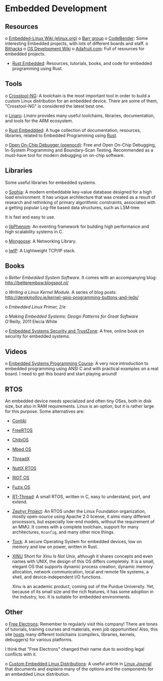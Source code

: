 Embedded Development
====================

## Resources

 o [Embedded-Linux Wiki (elinux.org)][elinux]
 o [Barr group][barr]
 o [CodeBender][codebender]:
   Some interesting Embedded projects, with lots of different boards and staff.
 o [Bithacks](https://graphics.stanford.edu/~seander/bithacks.html)
 o [OS Development Wiki](http://wiki.osdev.org/Main_Page)
 o [Adafruit.com](https://adafruit.com):
   Full of resources for embedded projects.
 - [Rust Embedded](https://github.com/rust-embedded):
   Resources, tutorials, books, and code for embedded programming using Rust.


## Tools

 o [Crosstool-NG](http://crosstool-ng.github.io/):
   A toolchain is the most important tool in order to build a custom Linux
   distribution for an embedded device.  There are some of them, "Crosstool-NG"
   is considered the latest best one.

 o [Linaro][linaro]:
   _Linaro_ provides many useful toolchains, libraries, documentation, and tools
   for the ARM ecosystem.

 o [Rust Embeddded](https://github.com/rust-embedded):
   A huge collection of documentation, resources, libraries, related to Embedded
   Programming using [Rust](https://www.rust-lang.org/).

 o [Open On-Chip Debugger (openocd)](http://openocd.org/):
   Free and Open On-Chip Debugging, In-System Programming and Boundary-Scan Testing.
   Recommended as a must-have tool for modern debugging on on-chip software.


## Libraries

Some useful libraries for embedded systems.

 o [Sophia][sophia]:
   A modern embeddable key-value database designed for a high load environment.
   It has unique architecture that was created as a result of research and
   rethinking of primary algorithmic constraints, associated with a getting
   popular Log-file based data structures, such as LSM-tree.

   It is fast and easy to use.

 o [libPhenom][libphenom]:
   An eventing framework for building high performance and high scalability
   systems in C.

 o [Mongoose](https://docs.cesanta.com/mongoose/master/):
   A Networking Library.

 o [lwIP](https://savannah.nongnu.org/projects/lwip/):
   A Lightweight TCP/IP stack.


## Books

 o _Better Embedded System Software_.  It comes with an accompanying blog:
   <http://betterembsw.blogspot.nl/>

 o _Writing a Linux Kernel Module_.  A series of blog posts:
   <http://derekmolloy.ie/kernel-gpio-programming-buttons-and-leds/>

 o _Embedded Linux Primer, 2/e_

 o _Making Embedded Systems: Design Patterns for Great Software_  
   O'Reilly, 2011
   Elecia White

 o [Embedded Systems Security and TrustZone](https://embeddedsecurity.io/):
   A free, online book on security for embedded systems.


## Videos

 o [Embedded Systems Programming Course][course]:
   A very nice introduction to embedded programming using ANSI C and with practical examples
   on a real board.  I need to get this board and start playing around!


## RTOS

An embedded device needs specialized and often tiny OSes, both in disk size, but
also in RAM requirements.  Linux is an option, but it is rather large for this
purpose.  Some alternatives are:

 - [Contiki](http://www.contiki-os.org/)

 - [FreeRTOS](http://www.freertos.org/)

 - [ChibiOS](http://www.chibios.org/)

 - [Mbed OS](http://www.mbed.com/en/platform/mbed-os/)

 - [ThreadX](http://rtos.com/products/threadx/)

 - [NuttX RTOS](http://www.nuttx.org/)

 - [RIOT OS](http://riot-os.org/)

 - [Fuzix OS](http://www.fuzix.org/)

 - [RT-Thread](https://github.com/RT-Thread/rt-thread):
   A small RTOS, written in C, easy to understand, port, and extend.

 - [Zephyr Project](https://www.zephyrproject.org/):
   An RTOS under the Linux Foundation organization, mostly open-source using
   Apache 2.0 license, it aims many different processors, but especially low-end
   models, without the requirement of an MMU.  It comes with a complete
   toolchain, support for many architectures, `Kconfig`, and many other nice
   things.

 - [Tock](https://www.tockos.org/):
   A secure Operating System for embedded devices, low on memory and low on
   power, written in Rust.

 - [XINU](https://xinu.cs.purdue.edu/)
   Short for _Xinu Is Not Unix_, although it shares concepts and even names with
   UNIX, the design of this OS differs completely.  It is a small, elegant OS
   that supports dynamic process creation, dynamic memory allocation, network
   communication, local and remote file systems, a shell, and device-independent
   I/O functions.

   Xinu is an academic product, coming out of the Purdue University.
   Yet, because of its small size and the rich features, it has some adoption in
   the industry, too.  It is suitable for embedded environments.


## Other

 o [Free Electrons][electrons]:
   Remember to regularly visit this company!  There are tones of tutorials, training courses
   and materials, even job opportunities!  Also, this site [hosts][electron-tools] many different
   toolchains (compilers, libraries, kernels, debuggers) for various platforms.

   I think that "Free Electrons" changed their name due to avoiding legal conflicts with it.

 o [Custom Embedded Linux Distributions](https://www.linuxjournal.com/content/custom-embedded-linux-distributions):
   A useful article in [Linux Journal](https://www.linuxjournal.com/) that
   documents and explains many of the options and the components for an
   embedded Linux distribution.


[elinux]:	http://elinux.org/
[sophia]:	http://sphia.org/
[libphenom]:	http://facebook.github.io/libphenom/
[course]:	https://www.youtube.com/playlist?list=PLPW8O6W-1chwyTzI3BHwBLbGQoPFxPAPM
[barr]:		http://www.barrgroup.com/Embedded-Systems/How-To/RTOS-Selection
[electrons]:	http://free-electrons.com/
[electron-tools]: http://toolchains.free-electrons.com/
[codebender]:	http://blog.codebender.cc/
[linaro]:	https://www.linaro.org/
